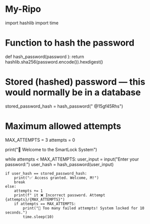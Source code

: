 # My-Ripo
import hashlib
import time

# Function to hash the password
def hash_password(password ):
    return hashlib.sha256(password.encode()).hexdigest()

# Stored (hashed) password — this would normally be in a database
stored_password_hash = hash_password(" @15gf45Rhs")

# Maximum allowed attempts
MAX_ATTEMPTS = 3
attempts = 0

print("🔐 Welcome to the SmartLock System")

while attempts < MAX_ATTEMPTS:
    user_input = input("Enter your password:")
    user_hash = hash_password(user_input)

    if user_hash == stored_password_hash:
        print("✅ Access granted. Welcome, M!")
        break
    else:
        attempts += 1
        print(f" it ❌ Incorrect password. Attempt {attempts}/{MAX_ATTEMPTS}")
        if attempts == MAX_ATTEMPTS:
            print("🚫 Too many failed attempts! System locked for 10 seconds.")
            time.sleep(10)
